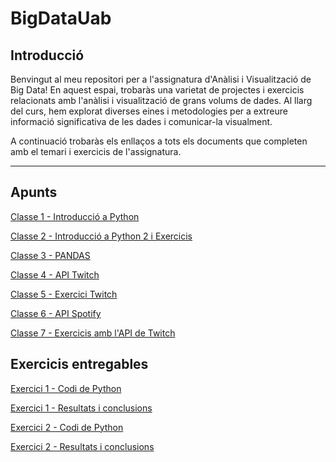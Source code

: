# BigDataUab

## Introducció

Benvingut al meu repositori per a l'assignatura d'Anàlisi i Visualització de Big Data! En aquest espai, trobaràs una varietat de projectes i exercicis relacionats amb l'anàlisi i visualització de grans volums de dades. Al llarg del curs, hem explorat diverses eines i metodologies per a extreure informació significativa de les dades i comunicar-la visualment.

A continuació trobaràs els enllaços a tots els documents que completen amb el temari i exercicis de l'assignatura.

------------------------------------------
## Apunts
[Classe 1 - Introducció a Python
](https://github.com/CarlosVillan/BigDataUab/blob/main/Apunts/Classe1.md)

[Classe 2 - Introducció a Python 2 i Exercicis
](https://github.com/CarlosVillan/BigDataUab/blob/main/Apunts/Classe2.md)

[Classe 3 - PANDAS
](https://github.com/CarlosVillan/BigDataUab/blob/main/Apunts/Classe3.md)

[Classe 4 - API Twitch
](https://github.com/CarlosVillan/BigDataUab/blob/main/Apunts/Classe4.md)

[Classe 5 - Exercici Twitch
](https://github.com/CarlosVillan/BigDataUab/blob/main/Apunts/Classe5.md)

[Classe 6 - API Spotify
](https://github.com/CarlosVillan/BigDataUab/blob/main/Apunts/Classe6.md)

[Classe 7 - Exercicis amb l'API de Twitch
](https://github.com/CarlosVillan/BigDataUab/blob/main/Apunts/Classe7.md)


## Exercicis entregables

[Exercici 1 - Codi de Python
](https://github.com/CarlosVillan/BigDataUab/blob/main/Exercici%20Individual%202/Codigo.py)

[Exercici 1 - Resultats i conclusions
](https://github.com/CarlosVillan/BigDataUab/blob/main/Exercici%20Individual%202/Comentarios.md)


[Exercici 2 - Codi de Python
](https://github.com/CarlosVillan/BigDataUab/blob/main/Exercici%20Individual%202/Codigo.py)

[Exercici 2 - Resultats i conclusions
](https://github.com/CarlosVillan/BigDataUab/blob/main/Exercici%20Individual%202/Comentarios.md)


